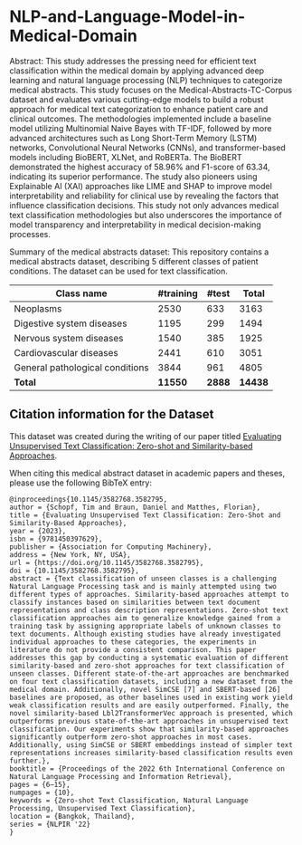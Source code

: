 # NLP-and-Language-Model-in-Medical-Domain

Abstract: This study addresses the pressing need for efficient text classification within the medical domain by applying advanced deep learning and natural language processing (NLP) techniques to categorize medical abstracts. This study focuses on the Medical-Abstracts-TC-Corpus dataset and evaluates various cutting-edge models to build a robust approach for medical text categorization to enhance patient care and clinical outcomes. The methodologies implemented include a baseline model utilizing Multinomial Naive Bayes with TF-IDF, followed by more advanced architectures such as Long Short-Term Memory (LSTM) networks, Convolutional Neural Networks (CNNs), and transformer-based models including BioBERT, XLNet, and RoBERTa. The BioBERT demonstrated the highest accuracy of 58.96% and F1-score of 63.34, indicating its superior performance. The study also pioneers using Explainable AI (XAI) approaches like LIME and SHAP to improve model interpretability and reliability for clinical use by revealing the factors that influence classification decisions. This study not only advances medical text classification methodologies but also underscores the importance of model transparency and interpretability in medical decision-making processes.

Summary of the medical abstracts dataset:
This repository contains a medical abstracts dataset, describing 5 different classes of patient conditions. The dataset can be used for text classification. 

| **Class name**                  | **#training** | **#test** | **Total** |
|---------------------------------|---------------|-----------|-----------|
| Neoplasms                       | 2530          | 633       | 3163      |
| Digestive system diseases       | 1195          | 299       | 1494      |
| Nervous system diseases         | 1540          | 385       | 1925      |
| Cardiovascular diseases         | 2441          | 610       | 3051      |
| General pathological conditions | 3844          | 961       | 4805      |
| **Total**                       | **11550**     | **2888**  | **14438** |

## Citation information for the Dataset

This dataset was created during the writing of our paper titled [Evaluating Unsupervised Text Classification: Zero-shot and Similarity-based Approaches](https://doi.org/10.1145/3582768.3582795).

When citing this medical abstract dataset in academic papers and theses, please use the following BibTeX entry:
``` 
@inproceedings{10.1145/3582768.3582795,
author = {Schopf, Tim and Braun, Daniel and Matthes, Florian},
title = {Evaluating Unsupervised Text Classification: Zero-Shot and Similarity-Based Approaches},
year = {2023},
isbn = {9781450397629},
publisher = {Association for Computing Machinery},
address = {New York, NY, USA},
url = {https://doi.org/10.1145/3582768.3582795},
doi = {10.1145/3582768.3582795},
abstract = {Text classification of unseen classes is a challenging Natural Language Processing task and is mainly attempted using two different types of approaches. Similarity-based approaches attempt to classify instances based on similarities between text document representations and class description representations. Zero-shot text classification approaches aim to generalize knowledge gained from a training task by assigning appropriate labels of unknown classes to text documents. Although existing studies have already investigated individual approaches to these categories, the experiments in literature do not provide a consistent comparison. This paper addresses this gap by conducting a systematic evaluation of different similarity-based and zero-shot approaches for text classification of unseen classes. Different state-of-the-art approaches are benchmarked on four text classification datasets, including a new dataset from the medical domain. Additionally, novel SimCSE [7] and SBERT-based [26] baselines are proposed, as other baselines used in existing work yield weak classification results and are easily outperformed. Finally, the novel similarity-based Lbl2TransformerVec approach is presented, which outperforms previous state-of-the-art approaches in unsupervised text classification. Our experiments show that similarity-based approaches significantly outperform zero-shot approaches in most cases. Additionally, using SimCSE or SBERT embeddings instead of simpler text representations increases similarity-based classification results even further.},
booktitle = {Proceedings of the 2022 6th International Conference on Natural Language Processing and Information Retrieval},
pages = {6–15},
numpages = {10},
keywords = {Zero-shot Text Classification, Natural Language Processing, Unsupervised Text Classification},
location = {Bangkok, Thailand},
series = {NLPIR '22}
}
``` 
